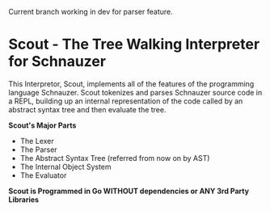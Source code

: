 Current branch working in dev for parser feature.
<h1>Scout - The Tree Walking Interpreter for Schnauzer</h1>
<p>This Interpretor, Scout, implements all of the features of the programming language Schnauzer. Scout tokenizes and parses Schnauzer source code in a REPL, building up an internal representation of the code called by an abstract syntax tree and then evaluate the tree.</p>
<b>Scout's Major Parts</b>
<ul>
    <li>The Lexer</li>
    <li>The Parser</li>
    <li>The Abstract Syntax Tree (referred from now on by AST)</li>
    <li>The Internal Object System</li>
    <li>The Evaluator</li>
</ul>

<b>Scout is Programmed in Go WITHOUT dependencies or ANY 3rd Party Libraries</b>
